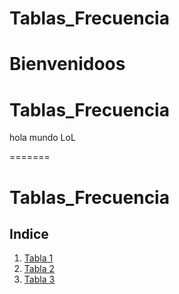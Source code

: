 

# Tablas_Frecuencia 
Bienvenidoos
=======
# Tablas_Frecuencia

hola mundo LoL

=======
# Tablas_Frecuencia

## Indice

1. [Tabla 1](https://github.com/Jaz22-hub/Tablas_Frecuencia/blob/Iveth_Cuatitativos/Iveth_Cuatitativos.ipynb)
2. [Tabla 2](https://github.com/Jaz22-hub/Tablas_Frecuencia/blob/xochitl_tabla2/xochitl_tabla2.ipynb)
3. [Tabla 3](https://github.com/Jaz22-hub/Tablas_Frecuencia/blob/Cristobal_Tabla_Cualitativa.ipynb/Cristobal_Tabla_Cualitativa.ipynb)


